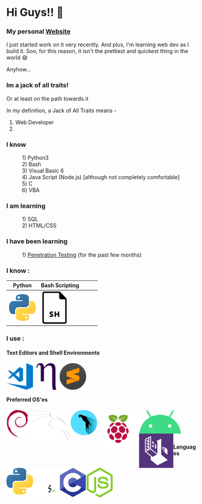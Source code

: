 <!--
### Hi there 👋


**5PID3RH7CK3R/5PID3RH7CK3R** is a ✨ _special_ ✨ repository because its `README.md` (this file) appears on your GitHub profile.

Here are some ideas to get you started:

- 🔭 I’m currently working on ...
- 🌱 I’m currently learning ...
- 👯 I’m looking to collaborate on ...
- 🤔 I’m looking for help with ...
- 💬 Ask me about ...
- 📫 How to reach me: ...
- 😄 Pronouns: ...
- ⚡ Fun fact: ...
-->

# Hi Guys!! 👋 

### My personal [Website]
I just started work on it very recently. And plus, I'm learning web dev as I build it. Soo, for this reason, it isn't the prettiest and quickest thing in the world 😅

Anyhow...

### Im a jack of all traits!
Or at least on the path towards it

In my definition, a Jack of All Traits means - 
1) Web Developer
2) 

 ###  I know  
 ⠀⠀⠀⠀1) Python3  
⠀⠀⠀⠀2) Bash   
⠀⠀⠀⠀3) Visual Basic 6  
⠀⠀⠀⠀4) Java Script (Node.js) [although not completely comfortable]  
⠀⠀⠀⠀5) C   
⠀⠀⠀⠀6) VBA

 ### I am learning  
⠀⠀⠀⠀1) SQL   
⠀⠀⠀⠀2) HTML/CSS

 ### I have been learning  
⠀⠀⠀⠀1) [Penetration Testing] (for the past few months)



### I know :

| Python                                                     	| Bash Scripting                                           	|   	|   	|   	|
|------------------------------------------------------------	|----------------------------------------------------------	|---	|---	|---	|
| <img align= "center" width="70px" src="images/python.png" /> 	| <img align= "center" width="70px" src="images/bash script.png" /> 	|   	|   	|   	|




### I use :
#### **Text Editors and Shell Environments**     
<img align= "left" alt="Visual Studio Code" width="70px" src="images/visual-studio-code.png" />
<img align= "left" alt="Nano" width="70px" src="images/nano.webp" />
<img align= "left" alt="Sublime Text" width="70px" src="images/subl.png" />            

<br/><br/>
<br/><br/>

#### Preferred OS'es
<img align= "left" alt="Debain" height="70px" src="images/debian.png" />
<img align= "left" alt="kali" width="110px" src="images/kali.png" />
<img align= "left" alt="parrot" width="70px" src="images/parrot.png" />
<img align= "left" alt="raspberrypi" width="110px" src="images/raspberrypi.png" />
<img align= "left" alt="android" width="110px" src="images/android.png" />
<img align= "left" alt="tails" width="90px" src="images/tails.png" />

<br/><br/>
<br/><br/>

#### Languages 
<img align= "left" width="70px" src="images/python.png" />  
<img align= "left" width="70px" src="images/bash.png" />
<img align= "left" width="70px" src="images/c-programming-569564.webp" /> 
<img align= "left" width="70px" src="images/node-js-1-1174935.webp" />


[website]: https://5pid3rh7ck3rs-website.5pid3rh7ck3r.repl.co/
[Penetration Testing]: https://www.tryhackme.com/p/5PID3RH7CK3R


<!-- https://external-preview.redd.it/V77U-n3OuvNr2I14hRYUcyXBJ1C9dEMV3HUt3dAIViw.png?auto=webp&s=20d05cf394bd203741ddfdffa904af94fdd90544 -->
